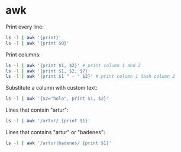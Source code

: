 # awk

Print every line:

```bash
ls -l | awk '{print}'
ls -l | awk '{print $0}'
```

Print columns:

```bash
ls -l | awk '{print $1, $2}' # print column 1 and 2
ls -l | awk '{print $1, $2, $7}'
ls -l | awk '{print $1 " - " $2}' # print column 1 dash column 2
```

Substitute a column with custom text:

```bash
ls -l | awk '{$2="hola", print $1, $2}'
```

Lines that contain "artur":

```bash
ls -l | awk '/artur/ {print $1}'
```

Lines that contains "artur" or "badenes":

```bash
ls -l | awk '/artur|badenes/ {print $1}'
```
